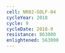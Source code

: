 ```yaml
---
cell: NR02-GOLF-04
cycleYear: 2018
cycle: 9
cycleDate: 2018-9
resistance: 863000
enlightened: 563000
---
```

